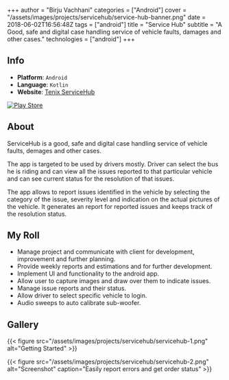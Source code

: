 +++
author = "Birju Vachhani"
categories = ["Android"]
cover = "/assets/images/projects/servicehub/service-hub-banner.png"
date = 2018-06-02T16:56:48Z
tags = ["android"]
title = "Service Hub"
subtitle = "A Good, safe and digital case handling service of vehicle faults, damages and other cases."
technologies = ["android"]
+++

## Info

* **Platform**:     `Android`
* **Language**:     `Kotlin`
* **Website**:      [Tenix ServiceHub](https://www.tenix.eu/ "Tenix ServiceHub")

[![Play Store](/assets/images/playstore-small.png)](https://play.google.com/store/apps/details?id=no.sagasystem&hl=en)

## About

ServiceHub is a good, safe and digital case handling service of vehicle faults, demages and other cases.

The app is targeted to be used by drivers mostly. Driver can select the bus he is riding and can view all the issues reported to that particular vehicle and can see current status for the resolution of that issues.

The app allows to report issues identified in the vehicle by selecting the category of the issue, severity level and indication on the actual pictures of the vehicle. It generates an report for reported issues and keeps track of the resolution status.

## My Roll

* Manage project and communicate with client for development, improvement and further planning.
* Provide weekly reports and estimations and for further development.
* Implement UI and functionality to the android app.
* Allow user to capture images and draw over them to indicate issues.
* Manage issue reports and their status.
* Allow driver to select specific vehicle to login.
* Audio sweeps to auto calibrate sub-woofer.

## Gallery

{{< figure src="/assets/images/projects/servicehub/servicehub-1.png" alt="Getting Started" >}}

{{< figure src="/assets/images/projects/servicehub/servicehub-2.png" alt="Screenshot" caption="Easily report errors and get order status" >}}